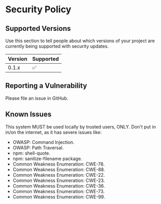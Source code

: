 # Security Policy

## Supported Versions

Use this section to tell people about which versions of your project are
currently being supported with security updates.

| Version | Supported          |
| ------- | ------------------ |
| 0.1.x   | :white_check_mark: |


## Reporting a Vulnerability

Please file an issue in GitHub.

## Known Issues

This system MUST be used locally by trusted users, ONLY. Don't put in in/on the internet, as it has severe issues like:

* OWASP: Command Injection.
* OWASP: Path Traversal.
* npm: shell-quote.
* npm: sanitize-filename package.
* Common Weakness Enumeration: CWE-78.
* Common Weakness Enumeration: CWE-88.
* Common Weakness Enumeration: CWE-22.
* Common Weakness Enumeration: CWE-23.
* Common Weakness Enumeration: CWE-36.
* Common Weakness Enumeration: CWE-73.
* Common Weakness Enumeration: CWE-99.
